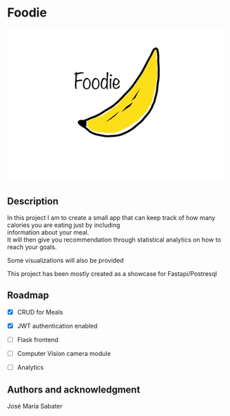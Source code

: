 # Foodie

![plot](./assets/foodie.JPG)
## Description

In this project I am to create a small app that can keep track of how many calories you are eating just by including  
information about your meal.  
It will then give you recommendation through statistical analytics on how to reach your goals.  

Some visualizations will also be provided

This project has been mostly created as a showcase for Fastapi/Postresql


## Roadmap

- [x] CRUD for Meals

- [x] JWT authentication enabled

- [ ] Flask frontend

- [ ] Computer Vision camera module

- [ ] Analytics

## Authors and acknowledgment
José María Sabater
